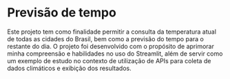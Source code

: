 # Previsão de tempo
Este projeto tem como finalidade permitir a consulta da temperatura atual de todas as cidades do Brasil, bem como a previsão do tempo para o restante do dia. O projeto foi desenvolvido com o propósito de aprimorar minha compreensão e habilidades no uso do Streamlit, além de servir como um exemplo de estudo no contexto de utilização de APIs para coleta de dados climáticos e exibição dos resultados.
